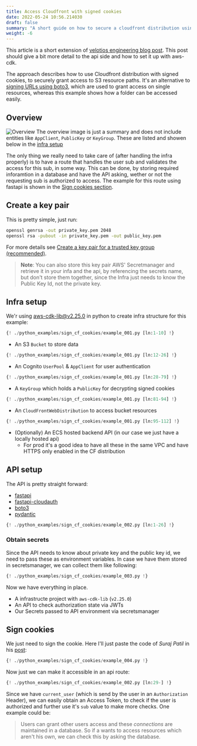 ```yaml
---
title: Access Cloudfront with signed cookies
date: 2022-05-24 10:56.214030
draft: false
summary: "A short guide on how to secure a cloudfront distribution using signed cookies, based on CF's trusted key groups (including aws-cdk infra)."
weight: -6
---
```


This article is a short extension of 
[velotios engineering blog post](https://www.velotio.com/engineering-blog/s3-cloudfront-to-deliver-static-asset). 
This post should give a bit more detail to the api side and how to set it up with aws-cdk.

The approach describes how to use Cloudfront distribution with signed cookies, to securely grant access to S3 
resource paths. 
It's an alternative to 
[signing URLs using boto3](https://boto3.amazonaws.com/v1/documentation/api/latest/guide/s3-presigned-urls.html), 
which are used to grant access on single resources, whereas this example shows how a folder can be accessed easily.

## Overview

![Overview](http://www.plantuml.com/plantuml/png/RLDBRzf04BxxLqnpQgkuEVIMGnLA7h8I1SIZKavei0UymjvnTsUJq5_VMJlKXd8n8_lRx_7DSkC5dOIwIZv9IJL1Kw6n2GPX6-erkGHpOGTBhsDyGFe3HjFi6cRqEv0NU3DI0kOvUG_2ExA9VeweCM-j4Rw6SKdvxkFRnqj83pIB-1fUoPcDeIAnB0JER4i1tdI84HGek4PFa7Ee2YXP7yPksDKeXYte1Aps7GHrwFydIUPcQwdGyxmp19gkP6V-KE7R4os18y_1vNJLe9HNNvCkbmLwRuphTCJKb90j80gSKHbtzCQ3x_HQZiQPLrJeZlRmUMVvpGBRQW_2e9u16_CbGILrj257Lek4QLXN9eT7FP4LlQ9gzCN5I827IESI7E1nROed0J-iuTywnnM7OkFOYfRTBVAOYjwnRYhwrjZjIUh-QDAEzt5CrNSwHUFIh4iLCxLPcovNRC8BEzstiGCE3-WzvmP5JIvSyFhRbl3WE3JdcXyQk1WucBBgx2_qxZrDbhVtiydpOZMTF6NZbyiZN2mH9JWwXiwpX-VHOZcxK_JvN2VKov_AlNgyUrbbjvUzqTuTf2T5_uetVW_TbJa5phzVQsQqql-nT9A05GntSQD2eQx-0W00)
The overview image is just a summary and does not include entities like `AppClient`, `PublicKey` or `KeyGroup`.
These are listed and showen below in the [infra setup](#infra-setup)

The only thing we really need to take care of (after handling the infra properly) is to have a route that handles the
user sub and validates the access for this sub, in some way. This can be done, by storing required inforamtion in a 
database and have the API asking, wether or not the requesting sub is authorized to access. The example for this route
using fastapi is shown in the [Sign cookies section](#sign-cookies). 

## Create a key pair

This is pretty simple, just run:

```bash
openssl genrsa -out private_key.pem 2048
openssl rsa -pubout -in private_key.pem -out public_key.pem
```

For more details see [Create a key pair for a trusted key group (recommended)](https://docs.aws.amazon.com/AmazonCloudFront/latest/DeveloperGuide/private-content-trusted-signers.html#create-key-pair-and-key-group).
> **Note**: You can also store this key pair AWS' Secretmanager and retrieve it in your infa and the api, by referencing 
> the secrets name, but don't store them together, since the Infra just needs to know the Public Key Id, 
> not the private key.   

## Infra setup

We'r using [aws-cdk-lib@v2.25.0](https://github.com/aws/aws-cdk) in python to create infra structure for this example:

````Python
{! ./python_examples/sign_cf_cookies/example_001.py [ln:1-10] !}
````

* An S3 `Bucket` to store data

````Python
{! ./python_examples/sign_cf_cookies/example_001.py [ln:12-26] !}
````

* An Cognito `UserPool` & `AppClient` for user authentication

````Python
{! ./python_examples/sign_cf_cookies/example_001.py [ln:28-79] !}
````

* A `KeyGroup` which holds a `PublicKey` for decrypting signed cookies

````Python
{! ./python_examples/sign_cf_cookies/example_001.py [ln:81-94] !}
````

* An `CloudFrontWebDistribution` to access bucket resources

````Python
{! ./python_examples/sign_cf_cookies/example_001.py [ln:95-112] !}
````

* (Optionally) An ECS hosted backend API (in our case we just have a locally hosted api)
  * For prod it's a good idea to have all these in the same VPC and have HTTPS only enabled in the CF distribution

## API setup

The API is pretty straight forward:
* [fastapi](https://github.com/tiangolo/fastapi)
* [fastapi-cloudauth](https://github.com/tokusumi/fastapi-cloudauth)
* [boto3](https://github.com/boto/boto3)
* [pydantic](https://pydantic-docs.helpmanual.io)

````Python
{! ./python_examples/sign_cf_cookies/example_002.py [ln:1-26] !}
````

### Obtain secrets

Since the API needs to know about private key and the public key id, we need to pass these as environment variables.
In case we have them stored in secretsmanager, we can collect them like following:
````Python
{! ./python_examples/sign_cf_cookies/example_003.py !}
````

Now we have everything in place.
* A infrastructe project with `aws-cdk-lib` (`v2.25.0`)
* An API to check authorization state via JWTs
* Our Secrets passed to API environment via secretsmanager

## Sign cookies

We just need to sign the cookie. Here I'll just paste the code of *Suraj Patil* in his 
[post](https://www.velotio.com/engineering-blog/s3-cloudfront-to-deliver-static-asset):

````Python
{! ./python_examples/sign_cf_cookies/example_004.py !}
````

Now just we can make it accessible in an api route:

````Python
{! ./python_examples/sign_cf_cookies/example_002.py [ln:29-] !}
````

Since we have `current_user` (which is send by the user in an `Authorization` Header), we can easily obtain an Access
Token, to check if the user is authorized and further use it's `sub` value to make more checks. One example could be:

> Users can grant other users access and these *connections* are maintained in a database. So if a wants to access 
> resources which aren't his own, we can check this by asking the database.

